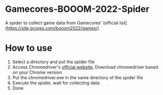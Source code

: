 # Gamecores-BOOOM-2022-Spider
A spider to collect game data from Gamecores' (official list](https://site.gcores.com/booom2022/games/).

# How to use
1. Select a directory and put the spider file
2. Access Chromedriver's [official website](https://chromedriver.chromium.org/downloads), Download chromedriver based on your Chrome version
3. Put the chromedriver.exe in the same directory of the spider file
4. Execute the spider, wait for collecting data
5. Done
